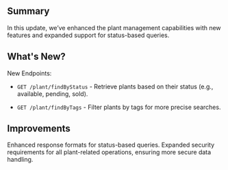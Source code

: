 ## Summary

In this update, we’ve enhanced the plant management capabilities with new features and expanded support for status-based queries.

## What's New?

New Endpoints:

- `GET /plant/findByStatus` - Retrieve plants based on their status (e.g., available, pending, sold).

- `GET /plant/findByTags` - Filter plants by tags for more precise searches.

## Improvements

Enhanced response formats for status-based queries.
Expanded security requirements for all plant-related operations, ensuring more secure data handling.
